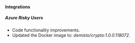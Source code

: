 #### Integrations

##### Azure Risky Users
- Code functionality improvements.
- Updated the Docker image to: *demisto/crypto:1.0.0.118072*.